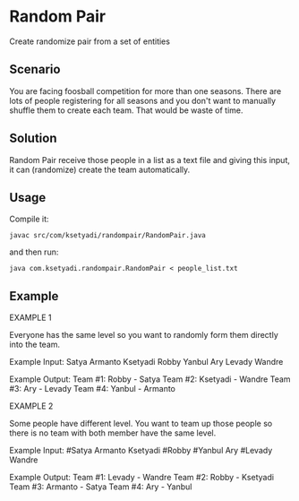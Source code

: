Random Pair
===========
Create randomize pair from a set of entities

Scenario
--------
You are facing foosball competition for more than one seasons. There are lots of people registering for all seasons and you don't want to manually shuffle them to create each team. That would be waste of time.

Solution
--------
Random Pair receive those people in a list as a text file and giving this input, it can (randomize) create the team automatically.

Usage
-----
Compile it:

	javac src/com/ksetyadi/randompair/RandomPair.java
	
and then run:

	java com.ksetyadi.randompair.RandomPair < people_list.txt
	
Example
-------

EXAMPLE 1

Everyone has the same level so you want to randomly form them directly into the team.

Example Input:
Satya
Armanto
Ksetyadi
Robby
Yanbul
Ary
Levady
Wandre

Example Output:
Team #1: Robby - Satya
Team #2: Ksetyadi - Wandre
Team #3: Ary - Levady
Team #4: Yanbul - Armanto


EXAMPLE 2

Some people have different level. You want to team up those people so there is no team with both member have the same level.

Example Input:
#Satya
Armanto
Ksetyadi
#Robby
#Yanbul
Ary
#Levady
Wandre

Example Output:
Team #1: Levady - Wandre
Team #2: Robby - Ksetyadi
Team #3: Armanto - Satya
Team #4: Ary - Yanbul
